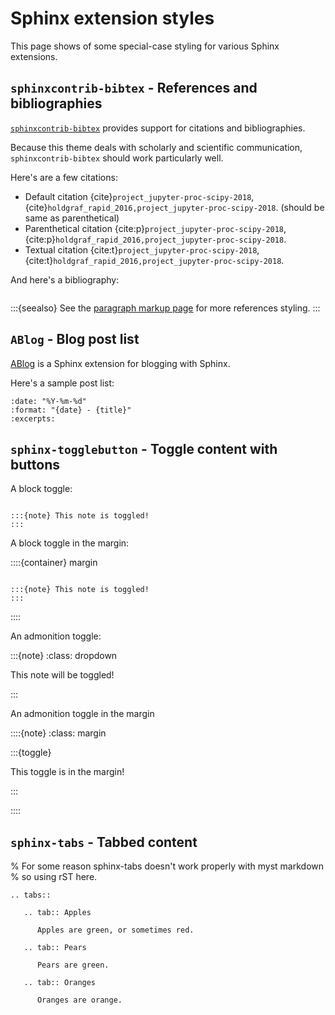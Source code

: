 # Sphinx extension styles

This page shows of some special-case styling for various Sphinx extensions.


## `sphinxcontrib-bibtex` - References and bibliographies

[`sphinxcontrib-bibtex`](https://sphinxcontrib-bibtex.readthedocs.io/en/latest/) provides support for citations and bibliographies.

Because this theme deals with scholarly and scientific communication, `sphinxcontrib-bibtex` should work particularly well.

Here's are a few citations:

- Default citation {cite}`project_jupyter-proc-scipy-2018`, {cite}`holdgraf_rapid_2016,project_jupyter-proc-scipy-2018`. (should be same as parenthetical)
- Parenthetical citation {cite:p}`project_jupyter-proc-scipy-2018`, {cite:p}`holdgraf_rapid_2016,project_jupyter-proc-scipy-2018`.
- Textual citation {cite:t}`project_jupyter-proc-scipy-2018`, {cite:t}`holdgraf_rapid_2016,project_jupyter-proc-scipy-2018`.

And here's a bibliography:

```{bibliography}
```

:::{seealso}
See the [paragraph markup page](kitchen-sink/paragraph-markup.rst) for more references styling.
:::

## `ABlog` - Blog post list

[ABlog](https://ablog.readthedocs.io/en/latest/) is a Sphinx extension for blogging with Sphinx.

Here's a sample post list:

```{postlist}
:date: "%Y-%m-%d"
:format: "{date} - {title}"
:excerpts:
```

## `sphinx-togglebutton` - Toggle content with buttons

A block toggle:

```{toggle}

:::{note} This note is toggled!
:::

```

A block toggle in the margin:

::::{container} margin

```{toggle}

:::{note} This note is toggled!
:::

```

::::

An admonition toggle:

:::{note}
:class: dropdown

This note will be toggled!

:::

An admonition toggle in the margin

::::{note}
:class: margin

:::{toggle}

This toggle is in the margin!

:::

::::

## `sphinx-tabs` - Tabbed content

% For some reason sphinx-tabs doesn't work properly with myst markdown
% so using rST here.
````{eval-rst}
.. tabs::

   .. tab:: Apples

      Apples are green, or sometimes red.

   .. tab:: Pears

      Pears are green.

   .. tab:: Oranges

      Oranges are orange.
````
